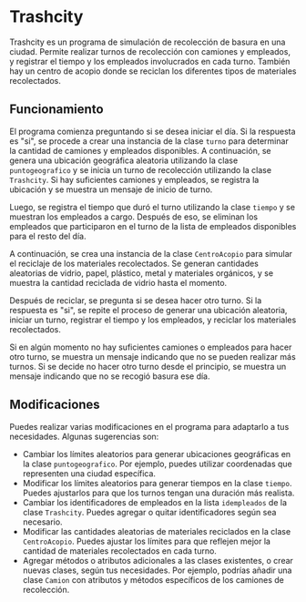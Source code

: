 # Trashcity

Trashcity es un programa de simulación de recolección de basura en una ciudad. Permite realizar turnos de recolección con camiones y empleados, y registrar el tiempo y los empleados involucrados en cada turno. También hay un centro de acopio donde se reciclan los diferentes tipos de materiales recolectados.

## Funcionamiento

El programa comienza preguntando si se desea iniciar el día. Si la respuesta es "si", se procede a crear una instancia de la clase `turno` para determinar la cantidad de camiones y empleados disponibles. A continuación, se genera una ubicación geográfica aleatoria utilizando la clase `puntogeografico` y se inicia un turno de recolección utilizando la clase `Trashcity`. Si hay suficientes camiones y empleados, se registra la ubicación y se muestra un mensaje de inicio de turno.

Luego, se registra el tiempo que duró el turno utilizando la clase `tiempo` y se muestran los empleados a cargo. Después de eso, se eliminan los empleados que participaron en el turno de la lista de empleados disponibles para el resto del día.

A continuación, se crea una instancia de la clase `CentroAcopio` para simular el reciclaje de los materiales recolectados. Se generan cantidades aleatorias de vidrio, papel, plástico, metal y materiales orgánicos, y se muestra la cantidad reciclada de vidrio hasta el momento.

Después de reciclar, se pregunta si se desea hacer otro turno. Si la respuesta es "si", se repite el proceso de generar una ubicación aleatoria, iniciar un turno, registrar el tiempo y los empleados, y reciclar los materiales recolectados.

Si en algún momento no hay suficientes camiones o empleados para hacer otro turno, se muestra un mensaje indicando que no se pueden realizar más turnos. Si se decide no hacer otro turno desde el principio, se muestra un mensaje indicando que no se recogió basura ese día.

## Modificaciones

Puedes realizar varias modificaciones en el programa para adaptarlo a tus necesidades. Algunas sugerencias son:

- Cambiar los límites aleatorios para generar ubicaciones geográficas en la clase `puntogeografico`. Por ejemplo, puedes utilizar coordenadas que representen una ciudad específica.
- Modificar los límites aleatorios para generar tiempos en la clase `tiempo`. Puedes ajustarlos para que los turnos tengan una duración más realista.
- Cambiar los identificadores de empleados en la lista `idempleados` de la clase `Trashcity`. Puedes agregar o quitar identificadores según sea necesario.
- Modificar las cantidades aleatorias de materiales reciclados en la clase `CentroAcopio`. Puedes ajustar los límites para que reflejen mejor la cantidad de materiales recolectados en cada turno.
- Agregar métodos o atributos adicionales a las clases existentes, o crear nuevas clases, según tus necesidades. Por ejemplo, podrías añadir una clase `Camion` con atributos y métodos específicos de los camiones de recolección.


